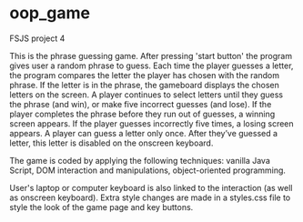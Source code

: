 # oop_game
 FSJS project 4

This is the phrase guessing game. 
After pressing 'start button' the program gives user a random phrase to guess.
Each time the player guesses a letter, the program compares the letter the player has chosen with the random phrase. If the letter is in the phrase, the gameboard displays the chosen letters on the screen. A player continues to select letters until they guess the phrase (and win), or make five incorrect guesses (and lose). If the player completes the phrase before they run out of guesses, a winning screen appears. If the player guesses incorrectly five times, a losing screen appears.
A player can guess a letter only once. After they’ve guessed a letter, this letter is disabled on the onscreen keyboard.

The game is coded by applying the following techniques: vanilla Java Script, DOM interaction and manipulations, object-oriented programming.

User's laptop or computer keyboard is also linked to the interaction (as well as onscreen keyboard).
Extra style changes are made in a styles.css file to style the look of the game page and key buttons.